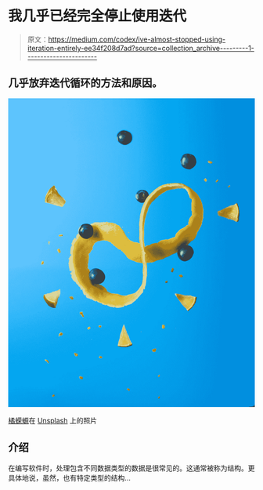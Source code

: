 # 我几乎已经完全停止使用迭代

> 原文：<https://medium.com/codex/ive-almost-stopped-using-iteration-entirely-ee34f208d7ad?source=collection_archive---------1----------------------->

## 几乎放弃迭代循环的方法和原因。

![](img/682eaebccfeba48295cd96714af79fe8.png)

[橘蝾螈](https://unsplash.com/@tangerinenewt?utm_source=medium&utm_medium=referral)在 [Unsplash](https://unsplash.com?utm_source=medium&utm_medium=referral) 上的照片

## 介绍

在编写软件时，处理包含不同数据类型的数据是很常见的。这通常被称为结构。更具体地说，虽然，也有特定类型的结构…